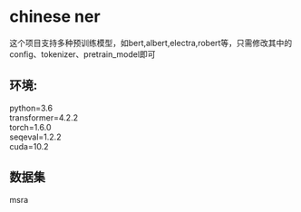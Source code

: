 # chinese ner
这个项目支持多种预训练模型，如bert,albert,electra,robert等，只需修改其中的config、tokenizer、pretrain_model即可
## 环境:
python=3.6  
transformer=4.2.2  
torch=1.6.0  
seqeval=1.2.2  
cuda=10.2  
## 数据集
msra
